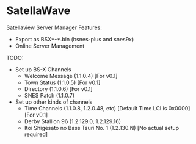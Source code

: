 SatellaWave
========

Satellaview Server Manager
Features:
- Export as BSX*-*.bin (bsnes-plus and snes9x)
- Online Server Management

TODO:
- Set up BS-X Channels
  - Welcome Message (1.1.0.4) [For v0.1]
  - Town Status (1.1.0.5) [For v0.1]
  - Directory (1.1.0.6) [For v0.1]
  - SNES Patch (1.1.0.7)
- Set up other kinds of channels
  - Time Channels (1.1.0.8, 1.2.0.48, etc) [Default Time LCI is 0x0000] [For v0.1]
  - Derby Stallion 96 (1.2.129.0, 1.2.129.16)
  - Itoi Shigesato no Bass Tsuri No. 1 (1.2.130.N) [No actual setup required]